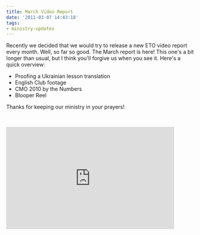 ```yaml
---
title: March Video Report
date: '2011-03-07 14:43:18'
tags:
- ministry-updates
---
```


Recently we decided that we would try to release a new ETO video report every month. Well, so far so good. The March report is here! This one's a bit longer than usual, but I think you'll forgive us when you see it. Here's a quick overview:
<ul>
	<li>Proofing a Ukrainian lesson translation</li>
	<li>English Club footage</li>
	<li>CMO 2010 by the Numbers</li>
	<li>Blooper Reel</li>
</ul>
Thanks for keeping our ministry in your prayers!

&nbsp;

<iframe title="YouTube video player" width="450" height="273" src="http://www.youtube.com/embed/pR2NILBTW5A" frameborder="0" allowfullscreen></iframe>
